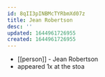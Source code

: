 ```yaml
---
id: 8qII3pINBMcTYRbmXd07z
title: Jean Robertson
desc: ''
updated: 1644961726955
created: 1644961726955
---
```



- [[person]] - Jean Robertson
- appeared 1x at the stoa
